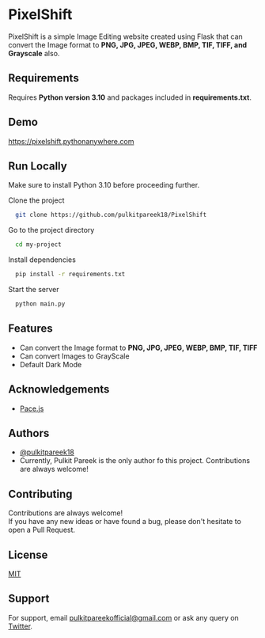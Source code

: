 # PixelShift

PixelShift is a simple Image Editing website created using Flask that can convert the Image format to **PNG, JPG, JPEG, WEBP, BMP, TIF, TIFF, and Grayscale** also.

## Requirements

Requires **Python version 3.10** and packages included in **requirements.txt**.

## Demo

https://pixelshift.pythonanywhere.com

## Run Locally

Make sure to install Python 3.10 before proceeding further.

Clone the project

```bash
  git clone https://github.com/pulkitpareek18/PixelShift
```

Go to the project directory

```bash
  cd my-project
```

Install dependencies

```bash
  pip install -r requirements.txt
```

Start the server

```bash
  python main.py
```

## Features

- Can convert the Image format to **PNG, JPG, JPEG, WEBP, BMP, TIF, TIFF** 
- Can convert Images to GrayScale
- Default Dark Mode


## Acknowledgements

 - [Pace.js](https://codebyzach.github.io/pace/e.com/project/elangosundar/awesome-README-templates)
 


## Authors

- [@pulkitpareek18](https://www.github.com/pulkitpareek18)
- Currently, Pulkit Pareek is the only author fo this project. Contributions are always welcome!


## Contributing

Contributions are always welcome!  
If you have any new ideas or have found a bug, please don't hesitate to open a Pull Request.


## License

[MIT](https://github.com/pulkitpareek18/PixelShift/blob/main/LICENSE)


## Support

For support, email pulkitpareekofficial@gmail.com or ask any query on [Twitter](https://twitter.com/@pulkitpareekOFL).

